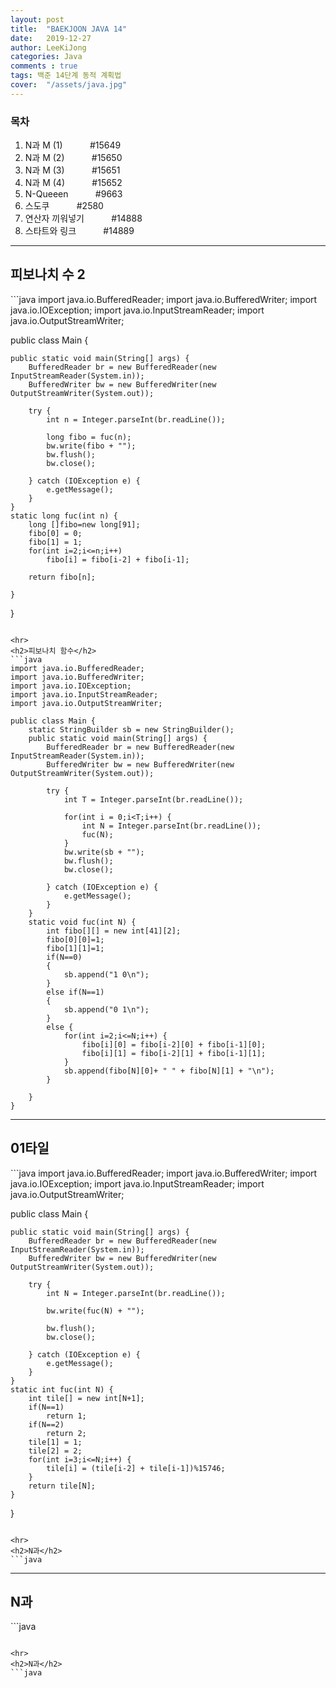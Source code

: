 ```yaml
---
layout: post
title:  "BAEKJOON JAVA 14"
date:   2019-12-27
author: LeeKiJong
categories: Java
comments : true
tags: 백준 14단계 동적 계획법
cover:  "/assets/java.jpg"
---
```

<h3>목차</h3>
<ol>
  <li>N과 M (1) &nbsp;&nbsp;&nbsp;&nbsp;&nbsp;&nbsp;&nbsp;&nbsp;&nbsp;&nbsp;#15649</li>
  <li>N과 M (2)  &nbsp;&nbsp;&nbsp;&nbsp;&nbsp;&nbsp;&nbsp;&nbsp;&nbsp;&nbsp;#15650</li>
  <li>N과 M (3)  &nbsp;&nbsp;&nbsp;&nbsp;&nbsp;&nbsp;&nbsp;&nbsp;&nbsp;&nbsp;#15651</li>
  <li>N과 M (4)  &nbsp;&nbsp;&nbsp;&nbsp;&nbsp;&nbsp;&nbsp;&nbsp;&nbsp;&nbsp;#15652</li>
  <li>N-Queeen &nbsp;&nbsp;&nbsp;&nbsp;&nbsp;&nbsp;&nbsp;&nbsp;&nbsp;&nbsp;#9663</li>
  <li>스도쿠  &nbsp;&nbsp;&nbsp;&nbsp;&nbsp;&nbsp;&nbsp;&nbsp;&nbsp;&nbsp;#2580</li>
  <li>연산자 끼워넣기  &nbsp;&nbsp;&nbsp;&nbsp;&nbsp;&nbsp;&nbsp;&nbsp;&nbsp;&nbsp;#14888</li>
  <li>스타트와 링크  &nbsp;&nbsp;&nbsp;&nbsp;&nbsp;&nbsp;&nbsp;&nbsp;&nbsp;&nbsp;#14889</li>
</ol>

<hr>
<h2>피보나치 수 2</h2>
```java
import java.io.BufferedReader;
import java.io.BufferedWriter;
import java.io.IOException;
import java.io.InputStreamReader;
import java.io.OutputStreamWriter;

public class Main {
	
	public static void main(String[] args) {
		BufferedReader br = new BufferedReader(new InputStreamReader(System.in));
		BufferedWriter bw = new BufferedWriter(new OutputStreamWriter(System.out));

		try {
			int n = Integer.parseInt(br.readLine());
			
			long fibo = fuc(n);
			bw.write(fibo + "");
			bw.flush();
			bw.close();

		} catch (IOException e) {
			e.getMessage();
		}
	}
	static long fuc(int n) {
		long []fibo=new long[91];
		fibo[0] = 0;
		fibo[1] = 1;
		for(int i=2;i<=n;i++) 
			fibo[i] = fibo[i-2] + fibo[i-1];
		
		return fibo[n];
			
	}
}
```

<hr>
<h2>피보나치 함수</h2>
```java
import java.io.BufferedReader;
import java.io.BufferedWriter;
import java.io.IOException;
import java.io.InputStreamReader;
import java.io.OutputStreamWriter;

public class Main {
	static StringBuilder sb = new StringBuilder();
	public static void main(String[] args) {
		BufferedReader br = new BufferedReader(new InputStreamReader(System.in));
		BufferedWriter bw = new BufferedWriter(new OutputStreamWriter(System.out));

		try {
			int T = Integer.parseInt(br.readLine());
			
			for(int i = 0;i<T;i++) {
				int N = Integer.parseInt(br.readLine());
				fuc(N);
			}
			bw.write(sb + "");
			bw.flush();
			bw.close();

		} catch (IOException e) {
			e.getMessage();
		}
	}
	static void fuc(int N) {
		int fibo[][] = new int[41][2];
		fibo[0][0]=1;
		fibo[1][1]=1;
		if(N==0)
		{
			sb.append("1 0\n");
		}
		else if(N==1)
		{
			sb.append("0 1\n");
		}
		else {
			for(int i=2;i<=N;i++) {
				fibo[i][0] = fibo[i-2][0] + fibo[i-1][0];
				fibo[i][1] = fibo[i-2][1] + fibo[i-1][1];
			}
			sb.append(fibo[N][0]+ " " + fibo[N][1] + "\n");
		}
			
	}
}
```

<hr>
<h2>01타일</h2>
```java
import java.io.BufferedReader;
import java.io.BufferedWriter;
import java.io.IOException;
import java.io.InputStreamReader;
import java.io.OutputStreamWriter;

public class Main {
	
	public static void main(String[] args) {
		BufferedReader br = new BufferedReader(new InputStreamReader(System.in));
		BufferedWriter bw = new BufferedWriter(new OutputStreamWriter(System.out));

		try {
			int N = Integer.parseInt(br.readLine());
			
			bw.write(fuc(N) + "");
			
			bw.flush();
			bw.close();

		} catch (IOException e) {
			e.getMessage();
		}
	}
	static int fuc(int N) {
		int tile[] = new int[N+1];
		if(N==1)
			return 1;
		if(N==2)
			return 2;
		tile[1] = 1;
		tile[2] = 2;
		for(int i=3;i<=N;i++) {
			tile[i] = (tile[i-2] + tile[i-1])%15746;
		}
		return tile[N];	
	}
}
```

<hr>
<h2>N과</h2>
```java

```
<hr>
<h2>N과</h2>
```java

```

<hr>
<h2>N과</h2>
```java

```
